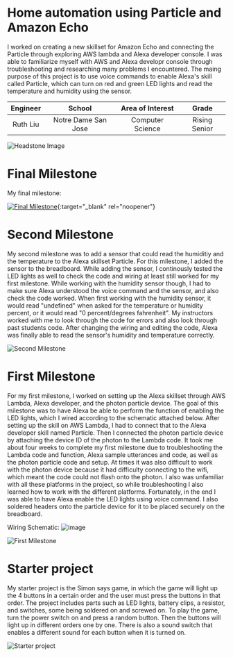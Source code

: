 ﻿# Home automation using Particle and Amazon Echo
I worked on creating a new skillset for Amazon Echo and connecting the Particle through exploring AWS lambda and Alexa developer console. I was able to familiarize myself with AWS and Alexa developr console through troubleshooting and researching many problems I encountered. The maing purpose of this project is to use voice commands to enable Alexa's skill called Particle, which can turn on red and green LED lights and read the temperature and humidity using the sensor.

| **Engineer** | **School** | **Area of Interest** | **Grade** | 
|:--:|:--:|:--:|:--:|
| Ruth Liu | Notre Dame San Jose | Computer Science | Rising Senior

![Headstone Image](https://lh3.googleusercontent.com/pw/AM-JKLUh8qhS4NzOG9tUWkbQ9gORu_601OH5UTQKOygAWpTqYn7YNwuNvdT7Fu_-tNHmBTvKDun_m_u1L1MqIQufEedvrbXpiSkXRbMuemDnIVJpjQ2gHirrS0kUFrk6aWoT_zApBhrf5oEc7U4H4FrAbnDz=s1474-no?authuser=0)
  
# Final Milestone
My final milestone: 

[![Final Milestone](https://res.cloudinary.com/marcomontalbano/image/upload/v1612573869/video_to_markdown/images/youtube--F7M7imOVGug-c05b58ac6eb4c4700831b2b3070cd403.jpg )](https://www.youtube.com/watch?v=F7M7imOVGug&feature=emb_logo "Final Milestone"){:target="_blank" rel="noopener"}

# Second Milestone
My second milestone was to add a sensor that could read the humiditiy and the temperature to the Alexa skillset Particle. For this milestone, I added the sensor to the breadboard. While adding the sensor, I continously tested the LED lights as well to check the code and wiring at least still worked for my first milestone. While working with the humidity sensor though, I had to make sure Alexa understood the voice command and the sensor, and also check the code worked. When first working with the humidity sensor, it would read "undefined" when asked for the temperature or humidity percent, or it would read "0 percent/degrees fahrenheit". My instructors worked with me to look through the code for errors and also look through past students code. After changing the wiring and editing the code, Alexa was finally able to read the sensor's humidity and temperature correctly. 

![Second Milestone](https://i3.ytimg.com/vi/6RwTehvNrl4/maxresdefault.jpg "Second Milestone")

# First Milestone 
For my first milestone, I worked on setting up the Alexa skillset through AWS Lambda, Alexa developer, and the photon particle device. The goal of this milestone was to have Alexa be able to perform the function of enabling the LED lights, which I wired according to the schematic attached below. After setting up the skill on AWS Lambda, I had to connect that to the Alexa developer skill named Particle. Then I connected the photon particle device by attaching the device ID of the photon to the Lambda code. It took me about four weeks to complete my first milestone due to troubleshooting the Lambda code and function, Alexa sample utterances and code, as well as the photon particle code and setup. At times it was also difficult to work with the photon device because it had difficulty connecting to the wifi, which meant the code could not flash onto the photon. I also was unfamiliar with all these platforms in the project, so while troubleshooting I also learned how to work with the different platforms. Fortunately, in the end I was able to have Alexa enable the LED lights using voice command. I also soldered headers onto the particle device for it to be placed securely on the breadboard.

Wiring Schematic:
![image](https://user-images.githubusercontent.com/107577690/179088286-31ebdc73-07f3-4f33-8303-3e43c799b45c.png)

![First Milestone](https://i3.ytimg.com/vi/CpklxW3Em7s/maxresdefault.jpg)
# Starter project 


My starter project is the Simon says game, in which the game will light up the 4 buttons in a certain order and the user must press the buttons in that order. The project includes parts such as LED lights, battery clips, a resistor, and switches, some being soldered on and screwed on. To play the game, turn the power switch on and press a random button. Then the buttons will light up in different orders one by one. There is also a sound switch that enables a different sound for each button when it is turned on. 

![Starter project](https://i3.ytimg.com/vi/rwoCWAUw_jQ/maxresdefault.jpg "Starter Project")
